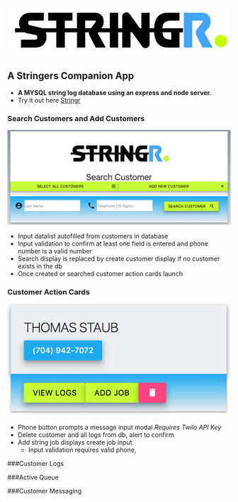 ![Stringr Logo](/public/images/icon.jpg)

## A Stringers Companion App

* **A MYSQL string log database using an express and node server.**
* Try it out here [Stringr](https://floating-gorge-67629.herokuapp.com/index.html)

### Search Customers and Add Customers
![Search Customers](/gifs/search.png)
* Input datalist autofilled from customers in database
* Input validation to confirm at least one field is entered and phone number is a valid number
* Search display is replaced by create customer display if no customer exists in the db
* Once created or searched customer action cards launch

### Customer Action Cards
![Customer Cards](/gifs/customer.png)
* Phone button prompts a message input modal *Requires Twilo API Key*
* Delete customer and all logs from db, alert to confirm
* Add string job displays create job input
    * Input validation requires valid phone, 

###Customer Logs

###Active Queue

###Customer Messaging 
